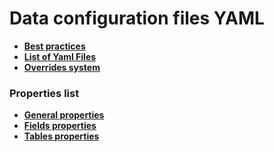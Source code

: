 # Data configuration files YAML

* **[Best practices](./docs/bestPractices.md)**
* **[List of Yaml Files](./docs/filesList.md)**
* **[Overrides system](./docs/overrides.md)**

### Properties list
* **[General properties](./docs/properties.md)**
* **[Fields properties](./docs/properties_fields.md)**
* **[Tables properties](./docs/properties_tables.md)**



